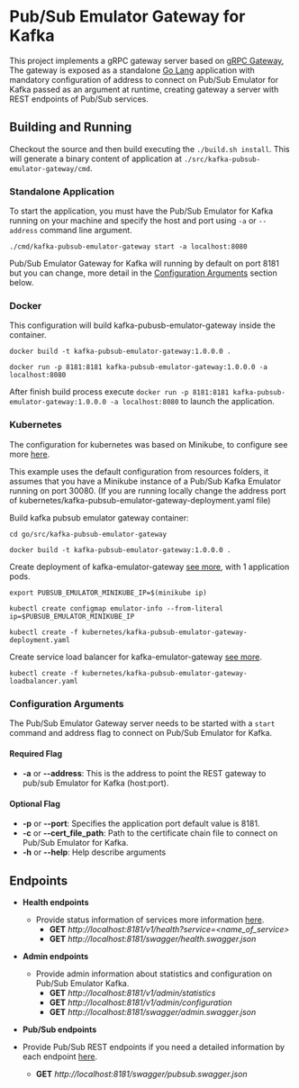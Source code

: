 # Pub/Sub Emulator Gateway for Kafka

This project implements a gRPC gateway server based on [gRPC Gateway](https://github.com/grpc-ecosystem/grpc-gateway), 
The gateway is exposed as a standalone [Go Lang](https://golang.org/) application with mandatory configuration of address to connect on Pub/Sub Emulator for Kafka 
passed as an argument at runtime, creating gateway a server with REST endpoints of Pub/Sub services.

## Building and Running

Checkout the source and then build executing the `./build.sh install`. This will generate a binary content of application at `./src/kafka-pubsub-emulator-gateway/cmd`.

### Standalone Application
To start the application, you must have the Pub/Sub Emulator for Kafka running on your machine and specify the host and port using `-a` or `--address` command line argument.

```
./cmd/kafka-pubsub-emulator-gateway start -a localhost:8080
```

Pub/Sub Emulator Gateway for Kafka will running by default on port 8181 but you can change, more detail in the
 [Configuration Arguments](#configuration-arguments) section below.

### Docker

This configuration will build kafka-pubusb-emulator-gateway inside the container.

```
docker build -t kafka-pubsub-emulator-gateway:1.0.0.0 .

docker run -p 8181:8181 kafka-pubsub-emulator-gateway:1.0.0.0 -a localhost:8080
```

After finish build process execute `docker run -p 8181:8181 kafka-pubsub-emulator-gateway:1.0.0.0 -a localhost:8080` to launch the application.

### Kubernetes

The configuration for kubernetes was based on Minikube, to configure see more [here](https://kubernetes.io/docs/tutorials/stateless-application/hello-minikube/).

This example uses the default configuration from resources folders, it assumes that you have a Minikube instance of a Pub/Sub Kafka Emulator running on port 30080.
(If you are running locally change the address port of kubernetes/kafka-pubsub-emulator-gateway-deployment.yaml file)

Build kafka pubsub emulator gateway container:
```
cd go/src/kafka-pubsub-emulator-gateway

docker build -t kafka-pubsub-emulator-gateway:1.0.0.0 .
```

Create deployment of kafka-emulator-gateway [see more](https://kubernetes.io/docs/concepts/workloads/controllers/deployment/), with 1 application pods. 
```
export PUBSUB_EMULATOR_MINIKUBE_IP=$(minikube ip)

kubectl create configmap emulator-info --from-literal ip=$PUBSUB_EMULATOR_MINIKUBE_IP 

kubectl create -f kubernetes/kafka-pubsub-emulator-gateway-deployment.yaml
```

Create service load balancer for kafka-emulator-gateway [see more](https://kubernetes.io/docs/tasks/access-application-cluster/create-external-load-balancer/). 
```
kubectl create -f kubernetes/kafka-pubsub-emulator-gateway-loadbalancer.yaml
```

### Configuration Arguments
The Pub/Sub Emulator Gateway server needs to be started with a `start` command and address flag to connect on Pub/Sub Emulator for Kafka.

#### Required Flag
- **-a** or **--address**: This is the address to point the REST gateway to pub/sub Emulator for Kafka (host:port).

#### Optional Flag
- **-p** or **--port**: Specifies the application port default value is 8181.
- **-c** or **--cert_file_path**: Path to the certificate chain file to connect on Pub/Sub Emulator for Kafka.
- **-h** or **--help**: Help describe arguments 

## Endpoints

* **Health endpoints**
  * Provide status information of services more information [here](https://github.com/grpc/grpc/blob/master/doc/health-checking.md).
    * **GET** *http://localhost:8181/v1/health?service=<name_of_service>*
    * **GET** *http://localhost:8181/swagger/health.swagger.json*
    
* **Admin endpoints**
  * Provide admin information about statistics and configuration on Pub/Sub Emulator Kafka.
    * **GET** *http://localhost:8181/v1/admin/statistics*
    * **GET** *http://localhost:8181/v1/admin/configuration*
    * **GET** *http://localhost:8181/swagger/admin.swagger.json*

* **Pub/Sub endpoints**
 * Provide Pub/Sub REST endpoints if you need a detailed information by each endpoint [here](https://cloud.google.com/pubsub/docs/reference/rest/).
   * **GET** *http://localhost:8181/swagger/pubsub.swagger.json*